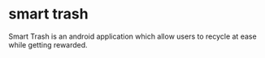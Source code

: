 # smart trash
 Smart Trash is an android application which allow users to recycle at ease while getting rewarded.
